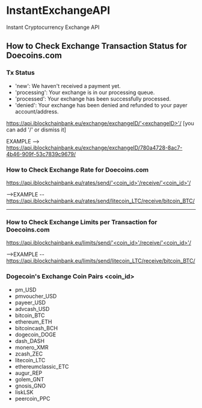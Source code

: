 # InstantExchangeAPI
Instant Cryptocurrency Exchange API

## How to Check Exchange Transaction Status for Doecoins.com

### Tx Status
* 'new': We haven't received a payment yet.
* 'processing': Your exchange is in our processing queue.
* 'processed': Your exchange has been successfully processed.
* 'denied': Your exchange has been denied and refunded to your payer account/address.

https://api.iblockchainbank.eu/exchange/exchangeID/'<exchangeID>'/          [you can add '/' or dismiss it]


EXAMPLE --> https://api.iblockchainbank.eu/exchange/exchangeID/780a4728-8ac7-4b46-909f-53c7839c9679/



### How to Check Exchange Rate for Doecoins.com

https://api.iblockchainbank.eu/rates/send/'<coin_id>'/receive/'<coin_id>'/

-->EXAMPLE -- https://api.iblockchainbank.eu/rates/send/litecoin_LTC/receive/bitcoin_BTC/

--------------------------------------------------------------------------------------------------------------------------------------

### How to Check Exchange Limits per Transaction for Doecoins.com

https://api.iblockchainbank.eu/limits/send/'<coin_id>'/receive/'<coin_id>'/

-->EXAMPLE -- https://api.iblockchainbank.eu/limits/send/litecoin_LTC/receive/bitcoin_BTC/

### Dogecoin's Exchange Coin Pairs <coin_id>

* pm_USD
* pmvoucher_USD
* payeer_USD
* advcash_USD
* bitcoin_BTC
* ethereum_ETH
* bitcoincash_BCH
* dogecoin_DOGE
* dash_DASH
* monero_XMR
* zcash_ZEC
* litecoin_LTC
* ethereumclassic_ETC
* augur_REP
* golem_GNT
* gnosis_GNO
* liskLSK
* peercoin_PPC

